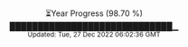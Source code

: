 <p align="center">
⏳Year Progress (98.70 %) <br>
█████████████████████████████▁ <br>
<sub>Updated: Tue, 27 Dec 2022 06:02:36 GMT</sub>
</p>

